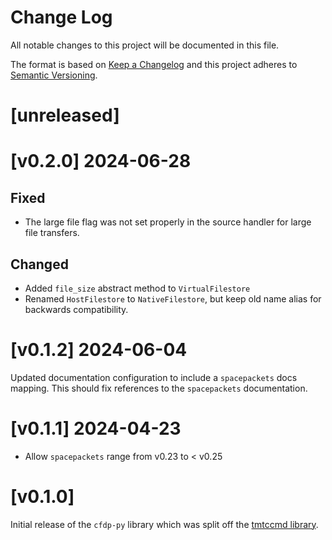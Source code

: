 Change Log
=======

All notable changes to this project will be documented in this file.

The format is based on [Keep a Changelog](http://keepachangelog.com/)
and this project adheres to [Semantic Versioning](http://semver.org/).

# [unreleased]

# [v0.2.0] 2024-06-28

## Fixed

- The large file flag was not set properly in the source handler for large file transfers.

## Changed

- Added `file_size` abstract method to `VirtualFilestore`
- Renamed `HostFilestore` to `NativeFilestore`, but keep old name alias for backwards compatibility.

# [v0.1.2] 2024-06-04

Updated documentation configuration to include a `spacepackets` docs mapping. This
should fix references to the `spacepackets` documentation.

# [v0.1.1] 2024-04-23

- Allow `spacepackets` range from v0.23 to < v0.25

# [v0.1.0]

Initial release of the `cfdp-py` library which was split off the
[tmtccmd library](https://github.com/robamu-org/tmtccmd).
